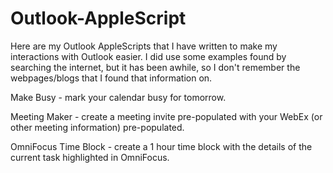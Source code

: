# Outlook-AppleScript
Here are my Outlook AppleScripts that I have written to make my interactions with Outlook easier. I did use some examples found by searching the internet, but it has been awhile, so I don't remember the webpages/blogs that I found that information on.

Make Busy - mark your calendar busy for tomorrow.

Meeting Maker - create a meeting invite pre-populated with your WebEx (or other meeting information) pre-populated.

OmniFocus Time Block - create a 1 hour time block with the details of the current task highlighted in OmniFocus.
